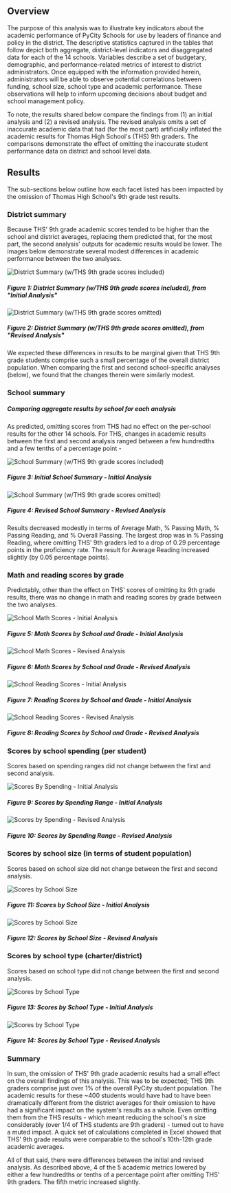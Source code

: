 ## Overview
The purpose of this analysis was to illustrate key indicators about the academic performance of PyCity Schools for use by leaders of finance and policy in the district. The descriptive statistics captured in the tables that follow depict both aggregate, district-level indicators and disaggregated data for each of the 14 schools. Variables describe a set of budgetary, demographic, and performance-related metrics of interest to district administrators. Once equipped with the information provided herein, administrators will be able to observe potential correlations between funding, school size, school type and academic performance. These observations will help to inform upcoming decisions about budget and school management policy.

To note, the results shared below compare the findings from (1) an initial analysis and (2) a revised analysis. The revised analysis omits a set of inaccurate academic data that had (for the most part) artificially inflated the academic results for Thomas High School's (THS) 9th graders. The comparisons demonstrate the effect of omitting the inaccurate student performance data on district and school level data.

## Results
The sub-sections below outline how each facet listed has been impacted by the omission of Thomas High School's 9th grade test results.

### District summary
Because THS' 9th grade academic scores tended to be higher than the school and district averages, replacing them predicted that, for the most part, the second analysis' outputs for academic results would be lower. The images below demonstrate several modest differences in academic performance between the two analyses.

![District Summary (w/THS 9th grade scores included)](https://github.com/temersonzetina/School_District_Analysis1/blob/main/Resources/Images/First_district_summary.png)

##### *Figure 1: District Summary (w/THS 9th grade scores included), from "Initial Analysis"*

![District Summary (w/THS 9th grade scores omitted)](https://github.com/temersonzetina/School_District_Analysis1/blob/main/Resources/Images/Second_district.summary%20copy.png)

##### *Figure 2: District Summary (w/THS 9th grade scores omitted), from "Revised Analysis"*

We expected these differences in results to be marginal given that THS 9th grade students comprise such a small percentage of the overall district population. When comparing the first and second school-specific analyses (below), we found that the changes therein were similarly modest.

### School summary

##### Comparing aggregate results by school for each analysis
As predicted, omitting scores from THS had no effect on the per-school results for the other 14 schools. For THS, changes in academic results between the first and second analysis ranged between a few hundredths and a few tenths of a percentage point - 

![School Summary (w/THS 9th grade scores included)](https://github.com/temersonzetina/School_District_Analysis1/blob/main/Resources/Images/School_summary_1.png)

##### *Figure 3: Initial School Summary - Initial Analysis*

![School Summary (w/THS 9th grade scores omitted)](https://github.com/temersonzetina/School_District_Analysis1/blob/main/Resources/Images/School_Summary_2.png)

##### *Figure 4: Revised School Summary - Revised Analysis*

Results decreased modestly in terms of Average Math,  % Passing Math, % Passing Reading, and % Overall Passing. The largest drop was in % Passing Reading, where omitting THS' 9th graders led to a drop of 0.29 percentage points in the proficiency rate. The result for Average Reading increased slightly (by 0.05 percentage points).

### Math and reading scores by grade
Predictably, other than the effect on THS' scores of omitting its 9th grade results, there was no change in math and reading scores by grade between the two analyses.

![School Math Scores - Initial Analysis](https://github.com/temersonzetina/School_District_Analysis1/blob/main/Resources/Images/Math_scores_by_grade_1.png)

##### *Figure 5: Math Scores by School and Grade - Initial Analysis*

![School Math Scores - Revised Analysis](https://github.com/temersonzetina/School_District_Analysis1/blob/main/Resources/Images/Math_scores_by_grade_2.png)

##### *Figure 6: Math Scores by School and Grade - Revised Analysis* 

![School Reading Scores - Initial Analysis](https://github.com/temersonzetina/School_District_Analysis1/blob/main/Resources/Images/Reading_scores_by_grade_1.png)

##### *Figure 7: Reading Scores by School and Grade - Initial Analysis*

![School Reading Scores - Revised Analysis](https://github.com/temersonzetina/School_District_Analysis1/blob/main/Resources/Images/Reading_scores_by_grade_2.png)

##### *Figure 8: Reading Scores by School and Grade - Revised Analysis*

### Scores by school spending (per student)
Scores based on spending ranges did not change between the first and second analysis.

![Scores By Spending - Initial Analysis](https://github.com/temersonzetina/School_District_Analysis1/blob/main/Resources/Images/Scores_by_spending_1.png)

##### *Figure 9: Scores by Spending Range - Initial Analysis*

![Scores by Spending - Revised Analysis](https://github.com/temersonzetina/School_District_Analysis1/blob/main/Resources/Images/Scores_by_spending_2.png)

##### *Figure 10: Scores by Spending Range - Revised Analysis*

### Scores by school size (in terms of student population)
Scores based on school size did not change between the first and second analysis.

![Scores by School Size](https://github.com/temersonzetina/School_District_Analysis1/blob/main/Resources/Images/Scores_by_size_1.png)

##### *Figure 11: Scores by School Size - Initial Analysis*

![Scores by School Size](https://github.com/temersonzetina/School_District_Analysis1/blob/main/Resources/Images/Scores_by_size_2.png)

##### *Figure 12: Scores by School Size - Revised Analysis*

### Scores by school type (charter/district)
Scores based on school type did not change between the first and second analysis.

![Scores by School Type](https://github.com/temersonzetina/School_District_Analysis1/blob/main/Resources/Images/Scores_by_type_1.png)

##### *Figure 13: Scores by School Type - Initial Analysis*

![Scores by School Type](https://github.com/temersonzetina/School_District_Analysis1/blob/main/Resources/Images/Scores_by_type_2.png)

##### *Figure 14: Scores by School Type - Revised Analysis*

### Summary

In sum, the omission of THS' 9th grade academic results had a small effect on the overall findings of this analysis. This was to be expected; THS 9th graders comprise just over 1% of the overall PyCity student population. The academic results for these ~400 students would have had to have been dramatically different from the district averages for their omission to have had a significant impact on the system's results as a whole. Even omitting them from the THS results - which meant reducing the school's n size considerably (over 1/4 of THS students are 9th graders) - turned out to have a muted impact. A quick set of calculations completed in Excel showed that THS' 9th grade results were comparable to the school's 10th-12th grade academic averages.

All of that said, there were differences between the initial and revised analysis. As described above, 4 of the 5 academic metrics lowered by either a few hundredths or tenths of a percentage point after omitting THS' 9th graders. The fifth metric increased slightly.
